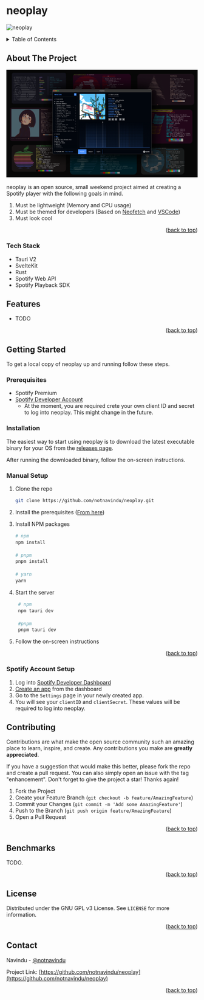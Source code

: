 # neoplay

![neoplay](https://socialify.git.ci/notnavindu/neoplay/image?description=1&descriptionEditable=A%20Lightweight%20Spotify%20Player%20for%20Developers%20&font=Inter&forks=1&issues=1&logo=https%3A%2F%2Fraw.githubusercontent.com%2Fnotnavindu%2Fneoplay%2Fmain%2Fstatic%2Flogo.svg&name=1&pattern=Plus&pulls=1&stargazers=1&theme=Dark)

<a name="readme-top"></a>

<!-- TABLE OF CONTENTS -->
<details>
  <summary>Table of Contents</summary>
  <ol>
    <li>
      <a href="#about-the-project">About The Project</a>
      <ul>
        <li><a href="#tech-stack">Tech Stack</a></li>
      </ul>
    </li>
    <li> <a href="#features">Features</a></li>
    <li>
      <a href="#getting-started">Getting Started</a>
      <ul>
        <li><a href="#prerequisites">Prerequisites</a></li>
        <li><a href="#installation">Installation</a></li>
        <li><a href="#manual-setup">Manual Setup</a></li>
        <li><a href="#spotify-account-setup">Spotify Account Setup</a></li>
      </ul>
    </li>
    <li><a href="#contributing">Contributing</a></li>
    <li><a href="#license">License</a></li>
    <li><a href="#contact">Contact</a></li>
  </ol>
</details>

<!-- ABOUT THE PROJECT -->

## About The Project

![alt text](docs/screenshots/home.png)

neoplay is an open source, small weekend project aimed at creating a Spotify player with the following goals in mind.

1. Must be lightweight (Memory and CPU usage)
2. Must be themed for developers (Based on [Neofetch](https://github.com/dylanaraps/neofetch) and [VSCode](https://code.visualstudio.com/))
3. Must look cool

<p align="right">(<a href="#readme-top">back to top</a>)</p>

### Tech Stack

- Tauri V2
- SvelteKit
- Rust
- Spotify Web API
- Spotify Playback SDK

<!-- FEATURES -->

## Features

<!-- GETTING STARTED -->

- TODO

<p align="right">(<a href="#readme-top">back to top</a>)</p>

## Getting Started

To get a local copy of neoplay up and running follow these steps.

### Prerequisites

- Spotify Premium
- [Spotify Developer Account](https://developer.spotify.com/)
  - At the moment, you are required crete your own client ID and secret to log into neoplay. This might change in the future.

### Installation

The easiest way to start using neoplay is to download the latest executable binary for your OS from the [releases page](https://github.com/notnavindu/neoplay/releases).

After running the downloaded binary, follow the on-screen instructions.

### Manual Setup

1. Clone the repo
   ```sh
   git clone https://github.com/notnavindu/neoplay.git
   ```
2. Install the prerequisites ([From here](https://v2.tauri.app/start/prerequisites/))
3. Install NPM packages

   ```sh
   # npm
   npm install

   # pnpm
   pnpm install

   # yarn
   yarn
   ```

4. Start the server

   ```sh
    # npm
    npm tauri dev

    #pnpm
    pnpm tauri dev
   ```

5. Follow the on-screen instructions

<p align="right">(<a href="#readme-top">back to top</a>)</p>

### Spotify Account Setup

1. Log into [Spotify Developer Dashboard](https://developer.spotify.com/)
2. [Create an app](https://developer.spotify.com/documentation/web-api/tutorials/getting-started#create-an-app) from the dashboard
3. Go to the `Settings` page in your newly created app.
4. You will see your `clientID` and `clientSecret`. These values will be required to log into neoplay.

<!-- CONTRIBUTING -->

## Contributing

Contributions are what make the open source community such an amazing place to learn, inspire, and create. Any contributions you make are **greatly appreciated**.

If you have a suggestion that would make this better, please fork the repo and create a pull request. You can also simply open an issue with the tag "enhancement".
Don't forget to give the project a star! Thanks again!

1. Fork the Project
2. Create your Feature Branch (`git checkout -b feature/AmazingFeature`)
3. Commit your Changes (`git commit -m 'Add some AmazingFeature'`)
4. Push to the Branch (`git push origin feature/AmazingFeature`)
5. Open a Pull Request

<p align="right">(<a href="#readme-top">back to top</a>)</p>

<!-- BENCHMARKS -->

## Benchmarks

TODO.

<p align="right">(<a href="#readme-top">back to top</a>)</p>

<!-- LICENSE -->

## License

Distributed under the GNU GPL v3 License. See `LICENSE` for more information.

<p align="right">(<a href="#readme-top">back to top</a>)</p>

<!-- CONTACT -->

## Contact

Navindu - [@notnavindu](https://twitter.com/notnavindu)

Project Link: [https://github.com/notnavindu/neoplay](https://github.com/notnavindu/neoplay)

<p align="right">(<a href="#readme-top">back to top</a>)</p>
